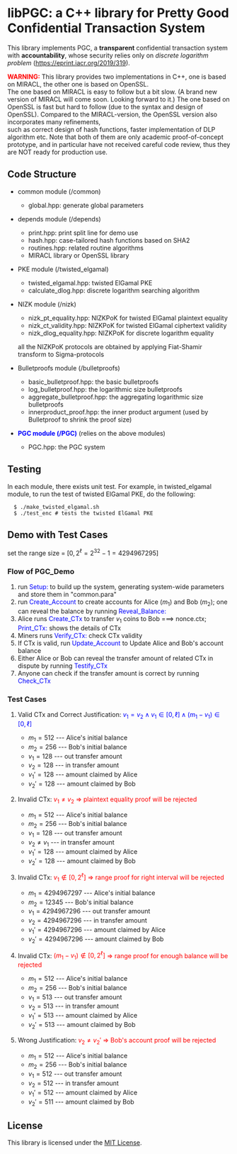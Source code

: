 # libPGC: a C++ library for Pretty Good Confidential Transaction System

This library implements PGC, a **transparent** confidential transaction system with **accountability**, 
whose security relies only on *discrete logarithm problem* (https://eprint.iacr.org/2019/319).

<font color =red>**WARNING:**</font> 
This library provides two implementations in C++, one is based on MIRACL, the other one is based on OpenSSL.  
The one based on MIRACL is easy to follow but a bit slow. 
(A brand new version of MIRACL will come soon. Looking forward to it.)
The one based on OpenSSL is fast but hard to follow (due to the syntax and design of OpenSSL). 
Compared to the MIRACL-version, the OpenSSL version also incorporates many refinements,  
such as correct design of hash functions, faster implementation of DLP algorithm etc.
Note that both of them are only academic proof-of-concept prototype, 
and in particular have not received careful code review, thus they are NOT ready for production use.


## Code Structure

- common module (/common)
  * global.hpp: generate global parameters

- depends module (/depends)
  * print.hpp: print split line for demo use
  * hash.hpp: case-tailored hash functions based on SHA2
  * routines.hpp: related routine algorithms
  * MIRACL library or OpenSSL library

- PKE module (/twisted_elgamal)
  * twisted_elgamal.hpp: twisted ElGamal PKE  
  * calculate_dlog.hpp: discrete logarithm searching algorithm

- NIZK module (/nizk) 
  * nizk_pt_equality.hpp: NIZKPoK for twisted ElGamal plaintext equality
  * nizk_ct_validity.hpp: NIZKPoK for twisted ElGamal ciphertext validity
  * nizk_dlog_equality.hpp: NIZKPoK for discrete logarithm equality
  
  all the NIZKPoK protocols are obtained by applying Fiat-Shamir transform to Sigma-protocols 

- Bulletproofs module (/bulletproofs)
  * basic_bulletproof.hpp: the basic bulletproofs
  * log_bulletproof.hpp: the logarithmic size bulletproofs
  * aggregate_bulletproof.hpp: the aggregating logarithmic size bulletproofs
  * innerproduct_proof.hpp: the inner product argument (used by Bulletproof to shrink the proof size) 

- <font color=blue>**PGC module (/PGC)**</font> (relies on the above modules)
  * PGC.hpp: the PGC system


## Testing

In each module, there exists unit test. For example, in twisted_elgamal module, 
to run the test of twisted ElGamal PKE, do the following:

```
  $ ./make_twisted_elgamal.sh
  $ ./test_enc # tests the twisted ElGamal PKE
```

## Demo with Test Cases

set the range size = $[0, 2^\ell = 2^{32}-1 = 4294967295]$

### Flow of PGC_Demo

   1. run <font color=blue>Setup:</font> to build up the system, generating system-wide parameters and store them in "common.para"
   2. run <font color=blue>Create_Account</font> to create accounts for Alice ($m_1$) and Bob ($m_2$); 
      one can reveal the balance by running <font color=blue>Reveal_Balance:</font> 
   3. Alice runs <font color=blue>Create_CTx</font> to transfer $v_1$ coins to Bob ===> nonce.ctx; 
      <font color=blue>Print_CTx:</font> shows the details of CTx
   4. Miners runs <font color=blue>Verify_CTx:</font> check CTx validity
   5. If CTx is valid, run <font color=blue>Update_Account</font> to Update Alice and Bob's account balance
   6. Either Alice or Bob can reveal the transfer amount of related CTx in dispute by running <font color=blue>Testify_CTx</font>
   7. Anyone can check if the transfer amount is correct by running <font color=blue>Check_CTx</font>


### Test Cases

1. Valid CTx and Correct Justification: <font color=blue>$v_1 = v_2 \wedge v_1 \in [0, \ell] \wedge (m_1 - v_1) \in [0, \ell]$</font>
   - $m_1  = 512$ --- Alice's initial balance  
   - $m_2  = 256$ --- Bob's initial balance    
   - $v_1  = 128$ --- out transfer amount      
   - $v_2  = 128$ --- in transfer amount       
   - $v_1' = 128$ --- amount claimed by Alice  
   - $v_2' = 128$ --- amount claimed by Bob    



2. Invalid CTx: <font color=red>$v_1 \neq v_2$ $\Rightarrow$ plaintext equality proof will be rejected</font>
   - $m_1  = 512$ --- Alice's initial balance  
   - $m_2  = 256$ --- Bob's initial balance    
   - $v_1  = 128$ --- out transfer amount      
   - $v_2 \neq v_1$ --- in transfer amount       
   - $v_1' = 128$ --- amount claimed by Alice  
   - $v_2' = 128$ --- amount claimed by Bob 



3. Invalid CTx: <font color=red>$v_1 \notin [0, 2^\ell]$ $\Rightarrow$ range proof for right interval will be rejected</font>
   - $m_1  = 4294967297$ --- Alice's initial balance  
   - $m_2  = 12345$ --- Bob's initial balance    
   - $v_1  = 4294967296$ --- out transfer amount      
   - $v_2  = 4294967296$ --- in transfer amount       
   - $v_1' = 4294967296$ --- amount claimed by Alice  
   - $v_2' = 4294967296$ --- amount claimed by Bob 



4. Invalid CTx: <font color=red>$(m_1 - v_1) \notin [0, 2^\ell]$ $\Rightarrow$ range proof for enough balance 
   will be rejected</font>
   - $m_1  = 512$ --- Alice's initial balance  
   - $m_2  = 256$ --- Bob's initial balance    
   - $v_1  = 513$ --- out transfer amount      
   - $v_2  = 513$ --- in transfer amount       
   - $v_1' = 513$ --- amount claimed by Alice  
   - $v_2' = 513$ --- amount claimed by Bob 


5. Wrong Justification: <font color=red>$v_2 \neq v_2'$ $\Rightarrow$ Bob's account proof will be rejected</font>
   - $m_1  = 512$ --- Alice's initial balance  
   - $m_2  = 256$ --- Bob's initial balance    
   - $v_1  = 512$ --- out transfer amount      
   - $v_2  = 512$ --- in transfer amount       
   - $v_1' = 512$ --- amount claimed by Alice  
   - $v_2' = 511$ --- amount claimed by Bob 

## License

This library is licensed under the [MIT License](LICENSE).

